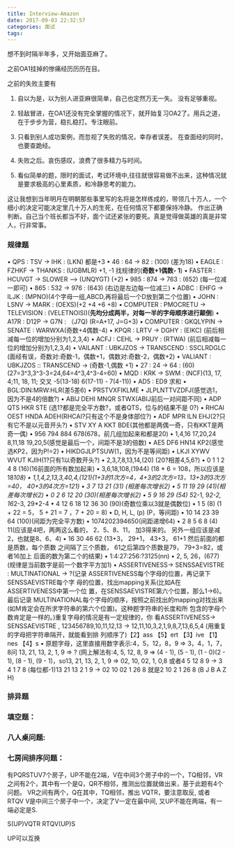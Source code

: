 ```yaml
---
title: Interview-Amazon
date: 2017-09-03 22:32:57
categories: 面试
tags:
---
```


想不到时隔半年多，又开始面亚麻了。

之前OA1挂掉的惨痛经历历历在目。

之前的失败主要有
1. 自以为是，以为别人进亚麻很简单，自己也定然万无一失。 没有足够重视。

2. 轻敌冒进，在OA1还没有完全掌握的情况下，就开始复习OA2了。用兵之道，在于步步为营，稳扎稳打。专注眼前。

3. 只看到别人成功案例，而忽视了失败的情况，幸存者误差。 在查面经的同时，也要查跪经。

4. 失败之后。哀伤感叹，浪费了很多精力与时间。

5. 看似简单的题，限时的面试，考试环境中,往往就很容易做不出来，这种情况就是要求极高的心里素质，和冷静思考的能力。

这让我想到当年明月在明朝那些事里写的名将是怎样练成的，带领几十万人，一个细小的决定可能决定里几十万人的生死，在任何情况下都要保持冷静。
作出正确判断。自己当个班长都当不好，面个试还紧张的要死。真是觉得做英雄的真是非常人，行非常事。

### 规律题
• QPS : TSV -> IHK : (LKN) 都是+3
• 46 : 64 -> 82 : (100) (差为18)
• EAGLE : FZHKF -> THANKS : (UGBMLR) +1, -1 找规律的(**奇数+1偶数- 1**)
• FASTER : HCUVGT -> SLOWER --> (UNQYGT) (+2)
• 985 : 874 -> 763 : (652) (每一位减一即可)
• 865 : 532 -> 976 : (643) (右边是左边每一位减三)
• ADBC : EHFG -> ILJK : (MPNO)(4个字母一组,ABCD,再将最后一个D放到第二个位置)
• JOHN : LSNV -> MARK : (OEXS)(+2 +4 +6 +8)
• COMPUTER : PMOCRETU -> TELEVISION : (VELETNOISI)(**先均分成两半，对每一半的字母顺序进行颠倒**)
• A17R : D12P -> G7N : （J7Q) (R=A+17, J=G+3)
• COMPUTER : GKQLYPIN -> SENATE : WARWXA(奇数+4偶数-4)
• KPQR : LRTV -> DGHY : (EIKC) (前后相减每一位的增加分别为1,2,3,4)
• ACFJ : CEHL -> PRUY : (RTWA) (前后相减每一位的增加分别为1,2,3,4)
• VAILANT : UBKJZOS -> TRANSCEND : SSCLRDGLC (面经有误，奇数对:奇数-1，偶数+1，偶数对:奇数-2，偶数+2)
• VALIANT : UBKJZOS :: TRANSCEND ->  (奇数-1,偶数 +1)
• 27 : 24 -> 64 : (60)(27=3^3,3^3-3=24,64=4^3,4^3-4=60)
• MQD : KRK -> SWM : (NCF)(13, 17, 4;11, 18, 11; 交叉 -5(13-18) 6(17-11) - 7(4-11))
• AD5 : ED9 求和
• BGL:DIN:MRW:HLR(差5差6)
• PRSTVXFIKLME
• JLPLNTTVZDFJ(感觉选1，因为不是4的倍数?)
• ABIJ DEHI MNQR STWX(ABIJ前后一对间距不同)
• ADP QTS HKR STE (选1?都是完全平方数?，或者QTS，位与的结果不是 0?)
• RHCAI OEST HNDA ADEH(RHCAI?只有这个不是身体部位?)
• ADF MPR ILN EHJ(2?只有它不是以元音开头?)
• STV XY A KKT BDE(其他都是两偶一奇，只有KKT是两奇一偶)
• 956 794 884 678(678，前几组加起来和都是20)
• 1,4,16 17,20,24 8,11,18 19,20,5(感觉是最后一个，间距不是3的倍数)
• AE5 DF6 HN14 KP2(感觉选KP2，因为P!=2)
• HIKDGJLPTSUW(1，因为不是等间距)
• LKJI XYWV WVUT KJIH(1?只有1以奇数开头?)
• 2,3,7,8,13,14,(20) (20?相差4,5,6?)
• 0 1 1 2 4 8 (16)(16前面的所有数加起来)
• 3,6,18,108,(1944) (18 * 6 = 108，所以应该是18*108)
• 1,1,4,2,13,3,40,4,(121)(1+3的1次方=4，4+3的2次方=13，13+3的3次方=40，
40+3的4次方=121)
• 3 7 13 21 (31) (相差每次增长2)
• 5 11 19 29 (41)(相差每次增长2)
• 0 2 6 12 20 (30)(相差每次增长2)
• 5 9 16 29 (54) 5*2-1, 9*2-2, 16*2-3, 29*2-4
• 4 12 6 18 12 36 30 (90)(奇数位乘以3就是偶数位)
• 1 5 (8) (1 + 22 = 5， 5 + 21 = 7 ，7 + 20 = 8)
• D, H, L, (p) (P，等间距)
• 10 14 23 39 64 (100)(间距为完全平方数)
• 1074202394650(间距递增64)
• 2 8 5 6 8 (4) 11(应该是4吧，两两这么看的， 2、5、8、11， 加3得来的。
另外一组应该是减2，也就是8、6、4)
• 16 30 46 62 (13+3， 29+1， 43+3， 61+1 然后前面的都是质数，每个质数
之间隔了三个质数， 61之后第四个质数是79， 79+3=82，或者16加上
   后面的数为第二个的结果)
• 1:4:27:256:?3125(nn)
• 2, 5, 26，(677)(规律是当前数字是前一个数字平方加1)
• ASSERTIVENESS-> SENSSAEVISTRE : MULTINATIONAL -> ?(记录
ASSERTIVENESS每个字母的位置，再记录下SENSSAEVISTRE每个字 母的位置，找出mapping关系(比如A在ASSERTIVENESS中第一个位 置，在SENSSAEVISTRE第六个位置，那么1->6)。最后记录 MULTINATIONAL每个字母的顺序，按照之前找出的mapping对找出来 (如M肯定会在所求字符串的第六个位置)。这种题字符串的长度和所 包含的字母个数肯定是一样的。)重复字母的情况是有一定规律的，你 看ASSERTIVENESS-> SENSSAEVISTRE , 123456789,10,11,12,13 -> 12,11,10,3,2,1,9,8,7,13,6,5,4 (用重复的字母把字符串隔开，就能看到排 列顺序了)【2】ass 【5】ert 【3】ive 【1】nes 【4】s
• 原题字母，这里直接用数字表示:4，5，12，8，9 => 3，4，1，7，8问 13, 21, 13, 2, 1, 9 => ? (网上解法有:4, 5, 12, 8, 9 => (4 - 1), (5 - 1), (1 - 0)(2 - 1), (8 - 1), (9 - 1)，so13, 21, 13, 2, 1, 9 => 02, 10, 02, 1, 0,8 或者4 5 12 8 9
-> 3 4 1 7 8 (每位都-1)13 21 13 2 1 9 -> 02 10 02 1 26 8 就是2 10 2 1 26 8 (B J B A Z H)

### 排异题

### 填空题：

###  八人桌问题:

### 七房间排序问题：
有PQRSTUV7个房子，UP不能在2端，V在中间3个房子中的一个，TQ相邻，VR之间有2个，其中有一个是Q，QR不相邻，推测出位置就做出来，基于此题有4个问题。
VR之间有两个，Q在其中，TQ相邻，推出 VQTR，要注意取反, 或者 RTQV
V是中间三个房子中一个，决定了V一定在最中间,
又UP不能在两端，有一端必定是S.

S(UP)VQTR
RTQV(UP)S

UP可以互换
